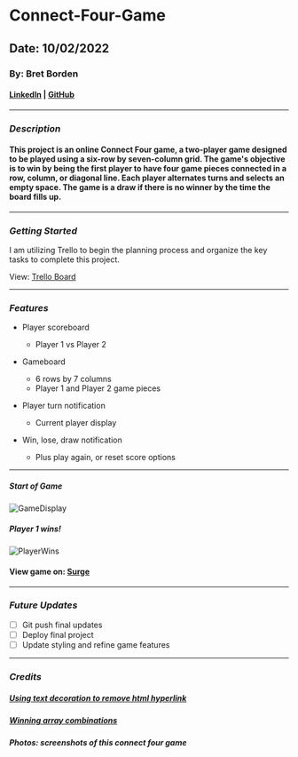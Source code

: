 # Connect-Four-Game

## Date: 10/02/2022

### By: Bret Borden

#### [LinkedIn](www.linkedin.com) | [GitHub](www.github.com)

---

### **_Description_**

#### This project is an online Connect Four game, a two-player game designed to be played using a six-row by seven-column grid. The game's objective is to win by being the first player to have four game pieces connected in a row, column, or diagonal line. Each player alternates turns and selects an empty space. The game is a draw if there is no winner by the time the board fills up.

---

### **_Getting Started_**

I am utilizing Trello to begin the planning process and organize the key tasks to complete this project.

View: [Trello Board](https://trello.com/invite/b/G2YIjiFZ/94aa24b4cacbf9cc5b444ac75d19f22d/week-3-connect-four-game)

---

### **_Features_**

- Player scoreboard

  - Player 1 vs Player 2

- Gameboard

  - 6 rows by 7 columns
  - Player 1 and Player 2 game pieces

- Player turn notification

  - Current player display

- Win, lose, draw notification
  - Plus play again, or reset score options

---

##### Start of Game

![GameDisplay](https://i.postimg.cc/8PCRTkXT/Screen-Shot-2022-10-06-at-6-31-41-PM.png)

##### Player 1 wins!

![PlayerWins](https://i.postimg.cc/mrW11Tjz/Screen-Shot-2022-10-06-at-6-33-04-PM.png)

#### View game on: [Surge](http://bordencodes-game.surge.sh/)

---

### **_Future Updates_**

- [ ] Git push final updates
- [ ] Deploy final project
- [ ] Update styling and refine game features

---

### **_Credits_**

##### [Using text decoration to remove html hyperlink](https://stackoverflow.com/questions/35520973/delete-all-hyperlinks-in-html)

##### [Winning array combinations](https://github.com/kubowania/connect-four/commit/8f51ca1cd88e9c7dc725189e3ef033f1ccfafa49)

##### Photos: screenshots of this connect four game
